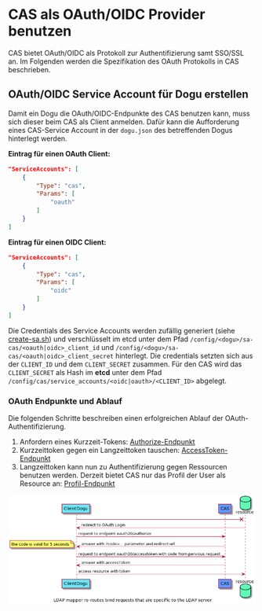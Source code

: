 # CAS als OAuth/OIDC Provider benutzen

CAS bietet OAuth/OIDC als Protokoll zur Authentifizierung samt SSO/SSL an. 
Im Folgenden werden die Spezifikation des OAuth Protokolls in CAS beschrieben.

## OAuth/OIDC Service Account für Dogu erstellen

Damit ein Dogu die OAuth/OIDC-Endpunkte des CAS benutzen kann, muss sich dieser beim CAS als Client anmelden.
Dafür kann die Aufforderung eines CAS-Service Account in der `dogu.json` des betreffenden Dogus hinterlegt werden.

**Eintrag für einen OAuth Client:**
``` json
"ServiceAccounts": [
    {
        "Type": "cas",
        "Params": [
            "oauth"
        ]
    }
]
```

**Eintrag für einen OIDC Client:**
``` json
"ServiceAccounts": [
    {
        "Type": "cas",
        "Params": [
            "oidc"
        ]
    }
]
```

Die Credentials des Service Accounts werden zufällig generiert (siehe [create-sa.sh](https://github.com/cloudogu/cas/blob/develop/resources/create-sa.sh)) 
und verschlüsselt im etcd unter dem Pfad `/config/<dogu>/sa-cas/<oauth|oidc>_client_id` und `/config/<dogu>/sa-cas/<oauth|oidc>_client_secret` hinterlegt.
Die credentials setzten sich aus der `CLIENT_ID` und dem `CLIENT_SECRET` zusammen. 
Für den CAS wird das `CLIENT_SECRET` als Hash im __etcd__ unter dem Pfad `/config/cas/service_accounts/<oidc|oauth>/<CLIENT_ID>` abgelegt.

### OAuth Endpunkte und Ablauf

Die folgenden Schritte beschreiben einen erfolgreichen Ablauf der OAuth-Authentifizierung. 

1. Anfordern eines Kurzzeit-Tokens: [Authorize-Endpunkt](endpoint_authorize_de.md)
2. Kurzzeittoken gegen ein Langzeittoken tauschen: [AccessToken-Endpunkt](endpoint_accessToken_de.md)    
3. Langzeittoken kann nun zu Authentifizierung gegen Ressourcen benutzen werden. 
   Derzeit bietet CAS nur das Profil der User als Resource an: [Profil-Endpunkt](endpoint_profile_de.md)

![CesServiceFactory](figures/sequenzediagramm_oauth.png)
